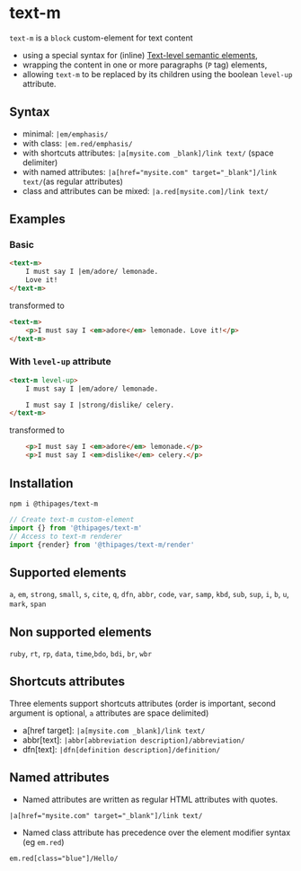 # text-m

`text-m` is a `block` custom-element for text content
- using a special syntax for (inline) [Text-level semantic elements](https://html.spec.whatwg.org/multipage/text-level-semantics.html),
- wrapping the content in one or more paragraphs (`P` tag) elements,
- allowing `text-m` to be replaced by its children using the boolean `level-up` attribute.

## Syntax

- minimal: `|em/emphasis/`
- with class: `|em.red/emphasis/`
- with shortcuts attributes: `|a[mysite.com _blank]/link text/` (space delimiter)
- with named attributes: `|a[href="mysite.com" target="_blank"]/link text/`(as regular attributes)
- class and attributes can be mixed: `|a.red[mysite.com]/link text/` 

## Examples

### Basic
```html
<text-m>
    I must say I |em/adore/ lemonade.
    Love it!
</text-m>
```
transformed to
```html
<text-m>
    <p>I must say I <em>adore</em> lemonade. Love it!</p>
</text-m>
```
### With `level-up` attribute
```html
<text-m level-up>
    I must say I |em/adore/ lemonade.

    I must say I |strong/dislike/ celery.
</text-m>
```
transformed to
```html
    <p>I must say I <em>adore</em> lemonade.</p>
    <p>I must say I <em>dislike</em> celery.</p>
```
## Installation

`npm i @thipages/text-m`

```javascript
// Create text-m custom-element
import {} from '@thipages/text-m'
// Access to text-m renderer
import {render} from '@thipages/text-m/render'
```

## Supported elements

`a`, `em`, `strong`, `small`, `s`, `cite`, `q`, `dfn`, `abbr`, `code`, `var`, `samp`, `kbd`, `sub`, `sup`, `i`, `b`, `u`, `mark`, `span`

## Non supported elements

`ruby`, `rt`, `rp`, `data`, `time`,`bdo`, `bdi`, `br`, `wbr`

## Shortcuts attributes
Three elements support shortcuts attributes (order is important, second argument is optional, `a` attributes are space delimited)
- a[href target]: `|a[mysite.com _blank]/link text/`
- abbr[text]: `|abbr[abbreviation description]/abbreviation/`
- dfn[text]: `|dfn[definition description]/definition/`

## Named attributes

- Named attributes are written as regular HTML attributes with quotes.

`|a[href="mysite.com" target="_blank"]/link text/`

- Named class attribute has precedence over the element modifier syntax (eg `em.red`)

`em.red[class="blue"]/Hello/`











